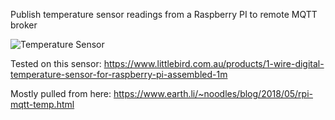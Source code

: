 Publish temperature sensor readings from a Raspberry PI to remote MQTT broker

![Temperature Sensor](lb_temp_sensor.jpg?raw=true "Sensor")


Tested on this sensor: https://www.littlebird.com.au/products/1-wire-digital-temperature-sensor-for-raspberry-pi-assembled-1m

Mostly pulled from here: https://www.earth.li/~noodles/blog/2018/05/rpi-mqtt-temp.html
